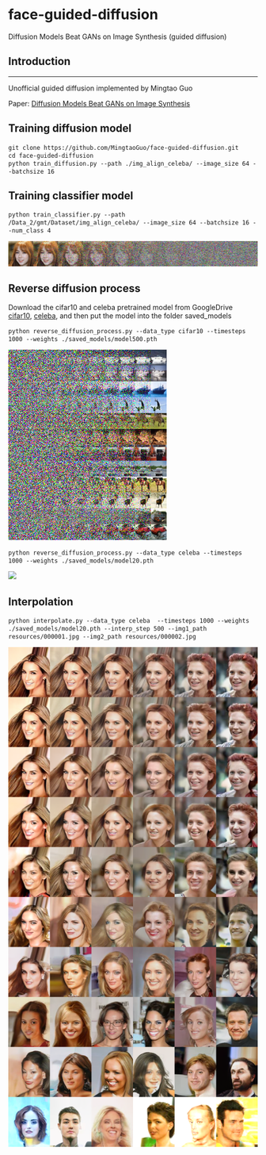 # face-guided-diffusion
Diffusion Models Beat GANs on Image Synthesis (guided diffusion)

## Introduction
--------------

Unofficial guided diffusion implemented by Mingtao Guo

Paper: [Diffusion Models Beat GANs on Image Synthesis](https://arxiv.org/pdf/2105.05233.pdf)

## Training diffusion model
```
git clone https://github.com/MingtaoGuo/face-guided-diffusion.git
cd face-guided-diffusion
python train_diffusion.py --path ./img_align_celeba/ --image_size 64 --batchsize 16
```
## Training classifier model
```
python train_classifier.py --path /Data_2/gmt/Dataset/img_align_celeba/ --image_size 64 --batchsize 16 --num_class 4
```
![](https://github.com/MingtaoGuo/DDPM_pytorch/raw/main/resources/diffusion1000.png)
## Reverse diffusion process
Download the cifar10 and celeba pretrained model from GoogleDrive [cifar10](https://drive.google.com/file/d/1-fFUkAsGi1uHQxWXmkHtt7LwnDzm7odN/view?usp=sharing), [celeba](https://drive.google.com/file/d/17BIK3x-hSfPycFkxW-QxwvUKN0G-b4fv/view?usp=sharing), and then put the model into the folder saved_models
```
python reverse_diffusion_process.py --data_type cifar10 --timesteps 1000 --weights ./saved_models/model500.pth
```
![](https://github.com/MingtaoGuo/DDPM_pytorch/raw/main/resources/rev_diff.png)

```
python reverse_diffusion_process.py --data_type celeba --timesteps 1000 --weights ./saved_models/model20.pth
```
![](https://github.com/MingtaoGuo/DDPM_pytorch/raw/main/resources/celeba_rev_diff.png)

## Interpolation
```
python interpolate.py --data_type celeba  --timesteps 1000 --weights ./saved_models/model20.pth --interp_step 500 --img1_path resources/000001.jpg --img2_path resources/000002.jpg
```
![](https://github.com/MingtaoGuo/DDPM_pytorch/raw/main/resources/celeba_rev_diff_interp.png)
